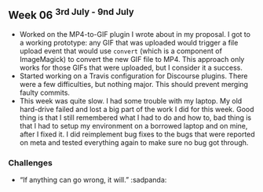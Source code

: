 ## Week 06 <sup>3rd July - 9nd July</sup>
- Worked on the MP4-to-GIF plugin I wrote about in my proposal. I got to a working prototype: any GIF that was uploaded would trigger a file upload event that would use `convert` (which is a component of ImageMagick) to convert the new GIF file to MP4. This approach only works for those GIFs that were uploaded, but I consider it a success.
- Started working on a Travis configuration for Discourse plugins. There were a few difficulties, but nothing major. This should prevent merging faulty commits.
- This week was quite slow. I had some trouble with my laptop. My old hard-drive failed and lost a big part of the work I did for this week. Good thing is that I still remembered what I had to do and how to, bad thing is that I had to setup my environment on a borrowed laptop and on mine, after I fixed it. I did reimplement bug fixes to the bugs that were reported on meta and tested everything again to make sure no bug got through.

### Challenges
- “If anything can go wrong, it will.” :sadpanda:

